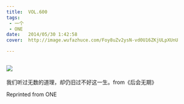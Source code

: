 ```yaml
---
title:	VOL.600
tags:
 - 一个
 - ONE
date:	2014/05/30 1:42:58
cover:	http://image.wufazhuce.com/Foy8uZv2ysN-vd0U16ZKjULpXUnU

---
```

![](http://image.wufazhuce.com/Foy8uZv2ysN-vd0U16ZKjULpXUnU)
---

我们听过无数的道理，却仍旧过不好这一生。from《后会无期》
 
Reprinted from ONE
